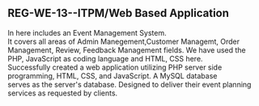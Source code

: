 ## REG-WE-13--ITPM/Web Based Application

In here includes an Event Management System.  
It covers all areas of Admin Manegement,Customer Managemt, Order Management, Review, Feedback Management fields. 
We have used the PHP, JavaScript as coding language and HTML, CSS here.  
Successfully created a web application utilizing PHP server side programming, HTML, CSS, and JavaScript. A MySQL
database  
serves as the server's database. Designed to deliver their event planning services as requested by clients. 
